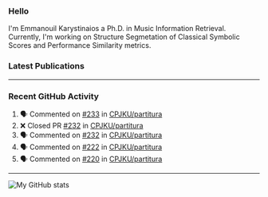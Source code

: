 ### Hello

I'm Emmanouil Karystinaios a Ph.D. in Music Information Retrieval.
Currently, I'm working on Structure Segmetation of Classical Symbolic Scores and Performance Similarity metrics.


### Latest Publications

<!-- BLOG-POST-LIST:START -->
<!-- BLOG-POST-LIST:END -->

---

### Recent GitHub Activity
  
<!--START_SECTION:activity-->
1. 🗣 Commented on [#233](https://github.com/CPJKU/partitura/issues/233) in [CPJKU/partitura](https://github.com/CPJKU/partitura)
2. ❌ Closed PR [#232](https://github.com/CPJKU/partitura/pull/232) in [CPJKU/partitura](https://github.com/CPJKU/partitura)
3. 🗣 Commented on [#232](https://github.com/CPJKU/partitura/issues/232) in [CPJKU/partitura](https://github.com/CPJKU/partitura)
4. 🗣 Commented on [#222](https://github.com/CPJKU/partitura/issues/222) in [CPJKU/partitura](https://github.com/CPJKU/partitura)
5. 🗣 Commented on [#220](https://github.com/CPJKU/partitura/issues/220) in [CPJKU/partitura](https://github.com/CPJKU/partitura)
<!--END_SECTION:activity-->

---

![My GitHub stats](https://github-readme-stats.vercel.app/api?username=manoskary&show_icons=true&theme=radical)


<!--
**manoskary/manoskary** is a ✨ _special_ ✨ repository because its `README.md` (this file) appears on your GitHub profile.

Here are some ideas to get you started:

- 🔭 I’m currently working on ...
- 🌱 I’m currently learning ...
- 👯 I’m looking to collaborate on ...
- 🤔 I’m looking for help with ...
- 💬 Ask me about ...
- 📫 How to reach me: ...
- 😄 Pronouns: ...
- ⚡ Fun fact: ...
-->
